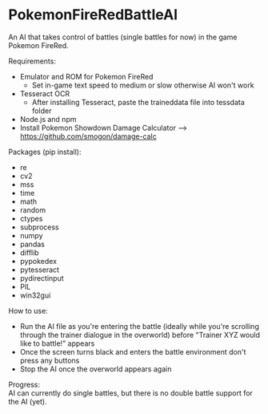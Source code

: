 # PokemonFireRedBattleAI

An AI that takes control of battles (single battles for now) in the game Pokemon FireRed.

Requirements:
- Emulator and ROM for Pokemon FireRed
  - Set in-game text speed to medium or slow otherwise AI won't work
- Tesseract OCR
  - After installing Tesseract, paste the traineddata file into tessdata folder
- Node.js and npm
- Install Pokemon Showdown Damage Calculator --> https://github.com/smogon/damage-calc

Packages (pip install):
- re
- cv2
- mss
- time
- math
- random
- ctypes
- subprocess
- numpy
- pandas
- difflib
- pypokedex
- pytesseract
- pydirectinput
- PIL
- win32gui

How to use:
- Run the AI file as you're entering the battle (ideally while you're scrolling through the trainer dialogue in the overworld) before "Trainer XYZ would like to battle!" appears
- Once the screen turns black and enters the battle environment don't press any buttons
- Stop the AI once the overworld appears again

Progress:
<br />
AI can currently do single battles, but there is no double battle support for the AI (yet).

